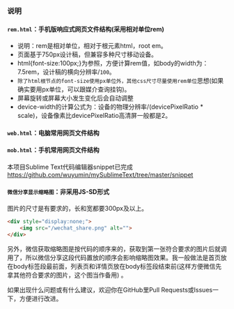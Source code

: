 ### 说明  
  
#### `rem.html`：手机版响应式网页文件结构(采用相对单位rem)  
* 说明：rem是相对单位，相对于根元素html，root em。  
* 页面基于750px设计稿，但兼容多种尺寸移动设备。  
* html{font-size:100px;}为参照，方便计算rem值，如body的width为：7.5rem，设计稿的横向分辨率/`100`。  
* `除了html根节点的font-size使用px单位外，其他css尺寸尽量使用rem单位`思想(如果确实要用px单位，可以跟媒介查询挂钩)。  
* 屏幕旋转或屏幕大小发生变化后会自动调整  
* device-width的计算公式为：设备的物理分辨率/(devicePixelRatio * scale)，设备像素比devicePixelRatio高清屏一般都是2。  
  
#### `web.html`：电脑常用网页文件结构  
  
#### `mob.html`：手机常用网页文件结构  
  
本项目Sublime Text代码编辑器snippet已完成 https://github.com/wuyumin/mySublimeText/tree/master/snippet  
  
#### `微信分享显示缩略图`：非采用JS-SD形式  
图片的尺寸是有要求的，长和宽都要300px及以上。  
```html
<div style="display:none;">
	<img src="/wechat_share.png" alt="">
</div>
```
另外，微信获取缩略图是按代码的顺序来的，获取到第一张符合要求的图片后就调用了，所以微信分享这段代码置放的顺序会影响缩略图效果。我一般做法是首页放在body标签段最前面，列表页和详情页放在body标签段结束前(这样方便微信先拿其他符合要求的图片，这个图当作备用) 。  
  
如果出现什么问题或有什么建议，欢迎你在GitHub里Pull Requests或Issues一下，方便进行改进。  
